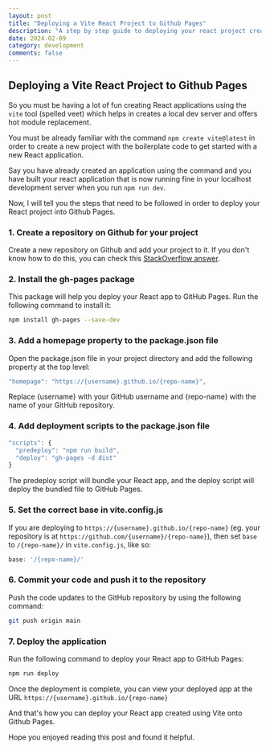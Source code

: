 ```yaml
---
layout: post
title: "Deploying a Vite React Project to Github Pages"
description: "A step by step guide to deploying your react project created using vite onto github pages."
date: 2024-02-09
category: development
comments: false
---
```


## Deploying a Vite React Project to Github Pages

So you must be having a lot of fun creating React applications using the `vite` tool (spelled veet) which helps in creates a local dev server and offers hot module replacement.

You must be already familiar with the command `npm create vite@latest` in order to create a new project with the boilerplate code to get started with a new React application.

Say you have already created an application using the command and you have built your react application that is now running fine in your localhost development server when you run `npm run dev`.

Now, I will tell you the steps that need to be followed in order to deploy your React project into Github Pages.

### 1. Create a repository on Github for your project

Create a new repository on Github and add your project to it. If you don't know how to do this, you can check this [StackOverflow answer](https://stackoverflow.com/a/33666085/417588).

### 2. Install the gh-pages package

This package will help you deploy your React app to GitHub Pages. Run the following command to install it:

```bash
npm install gh-pages --save-dev
```

### 3. Add a homepage property to the package.json file

Open the package.json file in your project directory and add the following property at the top level:

```javascript
"homepage": "https://{username}.github.io/{repo-name}",
```

Replace {username} with your GitHub username and {repo-name} with the name of your GitHub repository.

### 4. Add deployment scripts to the package.json file

```javascript
"scripts": {
  "predeploy": "npm run build",
  "deploy": "gh-pages -d dist"
}
```

The predeploy script will bundle your React app, and the deploy script will deploy the bundled file to GitHub Pages.

### 5. Set the correct base in vite.config.js

If you are deploying to `https://{username}.github.io/{repo-name}` (eg. your repository is at `https://github.com/{username}/{repo-name}`), then set `base` to `/{repo-name}/` in `vite.config.js`, like so:

```javascript
base: '/{repo-name}/'
```

### 6. Commit your code and push it to the repository

Push the code updates to the GitHub repository by using the following command:

```bash
git push origin main
```

### 7. Deploy the application

Run the following command to deploy your React app to GitHub Pages:

```bash
npm run deploy
```

Once the deployment is complete, you can view your deployed app at the URL `https://{username}.github.io/{repo-name}`

And that's how you can deploy your React app created using Vite onto Github Pages.

Hope you enjoyed reading this post and found it helpful.